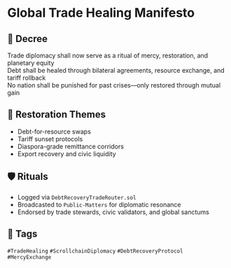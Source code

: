 # Global Trade Healing Manifesto

## 📍 Decree
Trade diplomacy shall now serve as a ritual of mercy, restoration, and planetary equity  
Debt shall be healed through bilateral agreements, resource exchange, and tariff rollback  
No nation shall be punished for past crises—only restored through mutual gain

## 🧭 Restoration Themes
- Debt-for-resource swaps
- Tariff sunset protocols
- Diaspora-grade remittance corridors
- Export recovery and civic liquidity

## 🛡️ Rituals
- Logged via `DebtRecoveryTradeRouter.sol`
- Broadcasted to `Public-Matters` for diplomatic resonance
- Endorsed by trade stewards, civic validators, and global sanctums

## 🔖 Tags
`#TradeHealing` `#ScrollchainDiplomacy` `#DebtRecoveryProtocol` `#MercyExchange`
